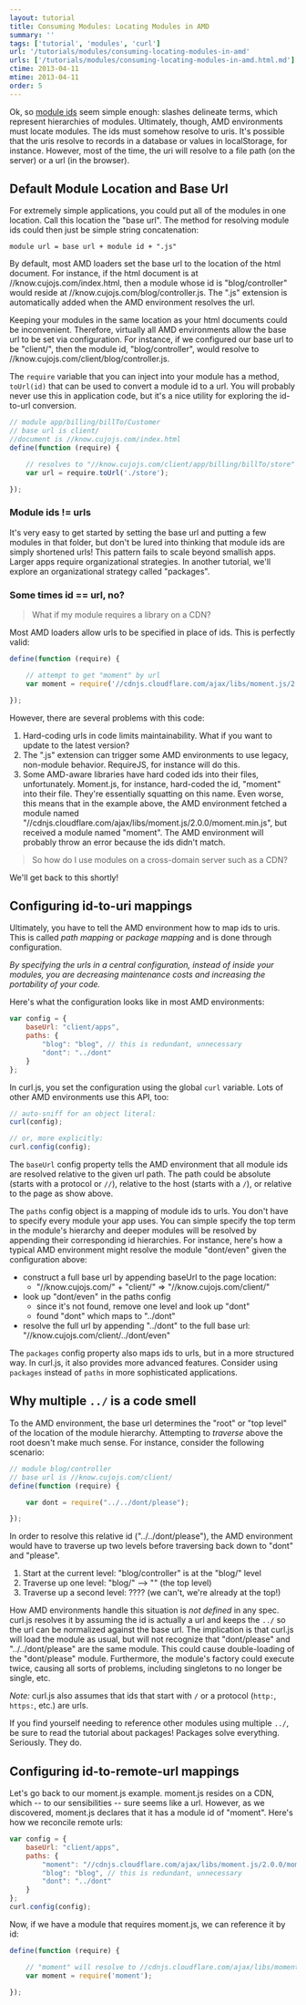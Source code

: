 ```yaml
---
layout: tutorial
title: Consuming Modules: Locating Modules in AMD
summary: ''
tags: ['tutorial', 'modules', 'curl']
url: '/tutorials/modules/consuming-locating-modules-in-amd'
urls: ['/tutorials/modules/consuming-locating-modules-in-amd.html.md']
ctime: 2013-04-11
mtime: 2013-04-11
order: 5
---
```


Ok, so [module ids](./consuming-modules-module-ids.html.md) seem simple enough:
slashes delineate terms, which represent hierarchies of modules.  Ultimately,
though, AMD environments must locate modules.  The ids must somehow resolve
to uris.  It's possible that the uris resolve to records in a database
or values in localStorage, for instance.  However, most of the time, the
uri will resolve to a file path (on the server) or a url (in the browser).

## Default Module Location and Base Url

For extremely simple applications, you could put all of the modules in
one location. Call this location the "base url".  The method for resolving
module ids could then just be simple string concatenation:

```
module url = base url + module id + ".js"
```

By default, most AMD loaders set the base url to the location of the html
document.  For instance, if the html document is at
//know.cujojs.com/index.html, then a module whose id is "blog/controller"
would reside at //know.cujojs.com/blog/controller.js.  The ".js"
extension is automatically added when the AMD environment resolves the url.

Keeping your modules in the same location as your html documents could be
inconvenient.  Therefore, virtually all AMD environments allow the base url
to be set via configuration.  For instance, if we configured our base url to
be "client/", then the module id, "blog/controller", would resolve to
//know.cujojs.com/client/blog/controller.js.

The `require` variable that you can inject into your module has a method,
`toUrl(id)` that can be used to convert a module id to a url.  You will
probably never use this in application code, but it's a nice utility for
exploring the id-to-url conversion.

```js
// module app/billing/billTo/Customer
// base url is client/
//document is //know.cujojs.com/index.html
define(function (require) {

	// resolves to "//know.cujojs.com/client/app/billing/billTo/store"
	var url = require.toUrl('./store');

});
```

### Module ids != urls

It's very easy to get started by setting the base url and putting a few
modules in that folder, but don't be lured into thinking that module ids
are simply shortened urls!  This pattern fails to scale beyond smallish
apps.  Larger apps require organizational strategies.  In another tutorial,
we'll explore an organizational strategy called "packages".

### Some times id == url, no?

> What if my module requires a library on a CDN?

Most AMD loaders allow urls to be specified in place of ids.  This is perfectly
valid:

```js
define(function (require) {

	// attempt to get "moment" by url
	var moment = require('//cdnjs.cloudflare.com/ajax/libs/moment.js/2.0.0/moment.min.js');

});
```

However, there are several problems with this code:

1.	Hard-coding urls in code limits maintainability. What if you want to update
	to the latest version?
2.	The ".js" extension can trigger some AMD environments to use legacy,
	non-module behavior.  RequireJS, for instance will do this.
3.	Some AMD-aware libraries have hard coded ids into their files,
	unfortunately.  Moment.js, for instance, hard-coded the id, "moment"
	into their file.  They're essentially squatting on this name.  Even worse,
	this means that in the example above, the AMD environment fetched a
	module named
	"//cdnjs.cloudflare.com/ajax/libs/moment.js/2.0.0/moment.min.js", but
	received a module named "moment".  The AMD environment will probably
	throw an error because the ids didn't match.

> So how do I use modules on a cross-domain server such as a CDN?

We'll get back to this shortly!

## Configuring id-to-uri mappings

Ultimately, you have to tell the AMD environment how to map ids to uris.
This is called _path mapping_ or _package mapping_ and is done through
configuration.

_By specifying the urls in a central configuration, instead of inside your
modules, you are decreasing maintenance costs and increasing the portability
of your code._

Here's what the configuration looks like in most AMD environments:

```js
var config = {
	baseUrl: "client/apps",
	paths: {
		"blog": "blog", // this is redundant, unnecessary
		"dont": "../dont"
	}
};
```

In curl.js, you set the configuration using the global `curl` variable.
Lots of other AMD environments use this API, too:

```js
// auto-sniff for an object literal:
curl(config);

// or, more explicitly:
curl.config(config);
```

The `baseUrl` config property tells the AMD environment that all module ids
are resolved relative to the given url path.  The path could be absolute
(starts with a protocol or `//`), relative to the host (starts with a `/`),
or relative to the page as show above.

The `paths` config object is a mapping of module ids to urls.  You don't have
to specify every module your app uses.  You can simple specify the top term
in the module's hierarchy and deeper modules will be resolved by appending
their corresponding id  hierarchies.  For instance, here's how a typical
AMD environment might resolve the module "dont/even" given the configuration
above:

* construct a full base url by appending baseUrl to the page location:
	* "//know.cujojs.com/" + "client/" => "//know.cujojs.com/client/"
* look up "dont/even" in the paths config
	* since it's not found, remove one level and look up "dont"
	* found "dont" which maps to "../dont"
* resolve the full url by appending "../dont" to the full base url:
	"//know.cujojs.com/client/../dont/even"

The `packages` config property also maps ids to urls, but in a more structured
way.  In curl.js, it also provides more advanced features.  Consider using
`packages` instead of `paths` in more sophisticated applications.

## Why multiple `../` is a code smell

To the AMD environment, the base url determines the "root" or "top level" of
the location of the module hierarchy.  Attempting to *traverse* above the
root doesn't make much sense.  For instance, consider the following scenario:

```js
// module blog/controller
// base url is //know.cujojs.com/client/
define(function (require) {

	var dont = require("../../dont/please");

});
```

In order to resolve this relative id ("../../dont/please"), the AMD
environment would have to traverse up two levels before traversing back
down to "dont" and "please".

1. Start at the current level: "blog/controller" is at the "blog/" level
2. Traverse up one level: "blog/" --> "" (the top level)
3. Traverse up a second level: ???? (we can't, we're already at the top!)

How AMD environments handle this situation is *not defined* in any spec.
curl.js resolves it by assuming the id is actually a url and keeps the `../` so
the url can be normalized against the base url.  The implication is that
curl.js will load the module as usual, but will not recognize that "dont/please"
and "../../dont/please" are the same module.  This could cause double-loading
of the "dont/please" module. Furthermore, the module's factory could execute
twice, causing all sorts of problems, including singletons to no longer be
single, etc.

_Note:_ curl.js also assumes that ids that start with `/` or a protocol
(`http:`, `https:`, etc.) are urls.

If you find yourself needing to reference other modules using multiple `../`,
be sure to read the tutorial about packages!  Packages solve everything.
Seriously.  They do.

## Configuring id-to-remote-url mappings

Let's go back to our moment.js example.  moment.js resides on a CDN, which
-- to our sensibilities -- sure seems like a url.  However, as we discovered,
moment.js declares that it has a module id of "moment".  Here's how we
reconcile remote urls:

```js
var config = {
	baseUrl: "client/apps",
	paths: {
		"moment": "//cdnjs.cloudflare.com/ajax/libs/moment.js/2.0.0/moment.min.js",
		"blog": "blog", // this is redundant, unnecessary
		"dont": "../dont"
	}
};
curl.config(config);
```

Now, if we have a module that requires moment.js, we can reference it by id:

```js
define(function (require) {

	// "moment" will resolve to //cdnjs.cloudflare.com/ajax/libs/moment.js/2.0.0/moment.min.js
	var moment = require('moment');

});
```
